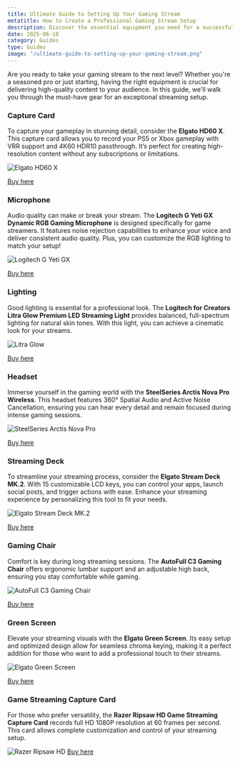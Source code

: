 ```yaml
---
title: Ultimate Guide to Setting Up Your Gaming Stream
metatitle: How to Create a Professional Gaming Stream Setup
description: Discover the essential equipment you need for a successful gaming stream, from capture cards to microphones and lighting. 
date: 2025-06-10
category: Guides
type: Guides
image: "/ultimate-guide-to-setting-up-your-gaming-stream.png"
---
```


Are you ready to take your gaming stream to the next level? Whether you're a seasoned pro or just starting, having the right equipment is crucial for delivering high-quality content to your audience. In this guide, we'll walk you through the must-have gear for an exceptional streaming setup.

### Capture Card

To capture your gameplay in stunning detail, consider the **Elgato HD60 X**. This capture card allows you to record your PS5 or Xbox gameplay with VRR support and 4K60 HDR10 passthrough. It’s perfect for creating high-resolution content without any subscriptions or limitations.

![Elgato HD60 X](/elgato-hd60-x.jpg)

[Buy here](https://amzn.to/4dZtxVc)

### Microphone

Audio quality can make or break your stream. The **Logitech G Yeti GX Dynamic RGB Gaming Microphone** is designed specifically for game streamers. It features noise rejection capabilities to enhance your voice and deliver consistent audio quality. Plus, you can customize the RGB lighting to match your setup!

![Logitech G Yeti GX](/logitech-g-yeti-gx.jpg)

[Buy here](https://amzn.to/446et4B)

### Lighting

Good lighting is essential for a professional look. The **Logitech for Creators Litra Glow Premium LED Streaming Light** provides balanced, full-spectrum lighting for natural skin tones. With this light, you can achieve a cinematic look for your streams.

![Litra Glow](/logitech-litra-glow.jpg)

[Buy here](https://amzn.to/4l3fnVr)

### Headset

Immerse yourself in the gaming world with the **SteelSeries Arctis Nova Pro Wireless**. This headset features 360° Spatial Audio and Active Noise Cancellation, ensuring you can hear every detail and remain focused during intense gaming sessions.

![SteelSeries Arctis Nova Pro](/steelseries-arctis-nova.jpg)

[Buy here](https://amzn.to/3FJODdC)

### Streaming Deck

To streamline your streaming process, consider the **Elgato Stream Deck MK.2**. With 15 customizable LCD keys, you can control your apps, launch social posts, and trigger actions with ease. Enhance your streaming experience by personalizing this tool to fit your needs.

![Elgato Stream Deck MK.2](/elgato-stream-deck-mk2.jpg)

[Buy here](https://amzn.to/43ECm3m)

### Gaming Chair

Comfort is key during long streaming sessions. The **AutoFull C3 Gaming Chair** offers ergonomic lumbar support and an adjustable high back, ensuring you stay comfortable while gaming.

![AutoFull C3 Gaming Chair](/autofull-c3.jpg)

[Buy here](https://amzn.to/3ZkeNtZ)

### Green Screen

Elevate your streaming visuals with the **Elgato Green Screen**. Its easy setup and optimized design allow for seamless chroma keying, making it a perfect addition for those who want to add a professional touch to their streams.

![Elgato Green Screen](/elgato-green-screen.jpg)

[Buy here](https://amzn.to/3HMSQxv)

### Game Streaming Capture Card

For those who prefer versatility, the **Razer Ripsaw HD Game Streaming Capture Card** records full HD 1080P resolution at 60 frames per second. This card allows complete customization and control of your streaming setup.

![Razer Ripsaw HD](/razer-ripsaw-hd.jpg)
[Buy here](https://amzn.to/448keyM)